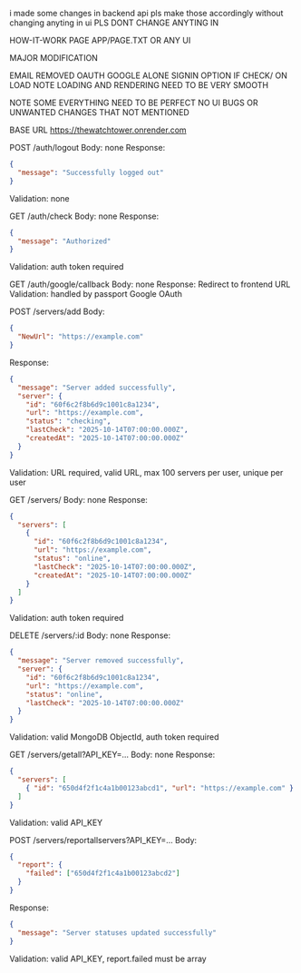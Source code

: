 i made some changes in backend api pls make those accordingly without changing anyting in ui PLS DONT CHANGE ANYTING IN

HOW-IT-WORK PAGE APP/PAGE.TXT OR ANY UI

MAJOR MODIFICATION

EMAIL REMOVED OAUTH GOOGLE ALONE SIGNIN OPTION IF CHECK/ ON LOAD
NOTE LOADING AND RENDERING NEED TO BE VERY SMOOTH

NOTE SOME EVERYTHING NEED TO BE PERFECT NO UI BUGS OR UNWANTED CHANGES THAT NOT MENTIONED




BASE URL https://thewatchtower.onrender.com


POST /auth/logout
Body: none
Response:

```json
{
  "message": "Successfully logged out"
}
```

Validation: none

GET /auth/check
Body: none
Response:

```json
{
  "message": "Authorized"
}
```

Validation: auth token required

GET /auth/google/callback
Body: none
Response: Redirect to frontend URL
Validation: handled by passport Google OAuth

POST /servers/add
Body:

```json
{
  "NewUrl": "https://example.com"
}
```

Response:

```json
{
  "message": "Server added successfully",
  "server": {
    "id": "60f6c2f8b6d9c1001c8a1234",
    "url": "https://example.com",
    "status": "checking",
    "lastCheck": "2025-10-14T07:00:00.000Z",
    "createdAt": "2025-10-14T07:00:00.000Z"
  }
}
```

Validation: URL required, valid URL, max 100 servers per user, unique per user

GET /servers/
Body: none
Response:

```json
{
  "servers": [
    {
      "id": "60f6c2f8b6d9c1001c8a1234",
      "url": "https://example.com",
      "status": "online",
      "lastCheck": "2025-10-14T07:00:00.000Z",
      "createdAt": "2025-10-14T07:00:00.000Z"
    }
  ]
}
```

Validation: auth token required

DELETE /servers/:id
Body: none
Response:

```json
{
  "message": "Server removed successfully",
  "server": {
    "id": "60f6c2f8b6d9c1001c8a1234",
    "url": "https://example.com",
    "status": "online",
    "lastCheck": "2025-10-14T07:00:00.000Z"
  }
}
```

Validation: valid MongoDB ObjectId, auth token required





















GET /servers/getall?API_KEY=...
Body: none
Response:

```json
{
  "servers": [
    { "id": "650d4f2f1c4a1b00123abcd1", "url": "https://example.com" }
  ]
}
```

Validation: valid API_KEY

POST /servers/reportallservers?API_KEY=...
Body:

```json
{
  "report": {
    "failed": ["650d4f2f1c4a1b00123abcd2"]
  }
}
```

Response:

```json
{
  "message": "Server statuses updated successfully"
}
```

Validation: valid API_KEY, report.failed must be array
